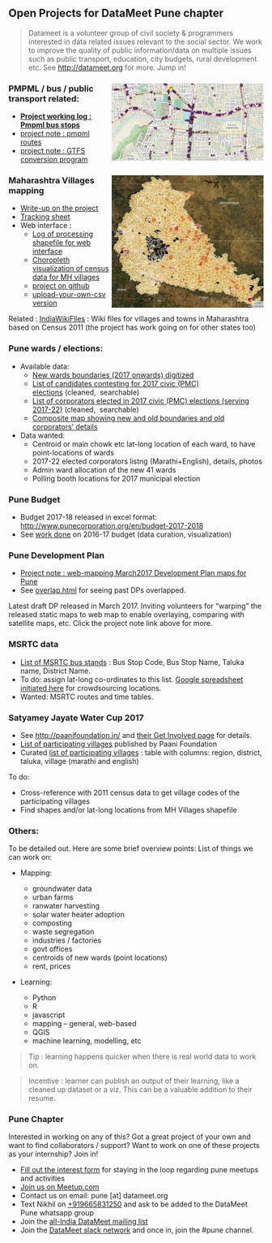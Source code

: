 ## Open Projects for DataMeet Pune chapter

> Datameet is a volunteer group of civil society & programmers interested in data related issues relevant to the social sector. We work to improve the quality of public information/data on multiple issues such as public transport, education, city budgets, rural development etc. See <http://datameet.org> for more. 
Jump in!

### [<img align="right" src="images/bus%20stops%20swargate.jpg" alt="" width="300" height="152" />](images/bus%20stops%20swargate.jpg)PMPML / bus / public transport related:

  * **[Project working log : Pmpml bus stops](https://docs.google.com/document/d/12hRma83L1eHpVM7LV-e9MKhnbbCzpEJe5YISKs5eJmY/edit?usp=sharing)**
  * [project note : pmpml routes](https://docs.google.com/document/d/1ppcf8OiaCWQORqlL8d2gsbo3_6qAordjcow70djeFBk/edit?usp=sharing)
  * [project note : GTFS conversion program](https://docs.google.com/document/d/1XE3blI2zjY6el9voHYF6XtvKJV6m5xXxBjgNq3bYabc/edit?usp=sharing)

### [<img align="right" src="images/punedistchoro.jpg" alt="" width="300" height="261" />](images/punedistchoro.jpg)Maharashtra Villages mapping

  * [Write-up on the project](https://craigdsouza.github.io/village_mapping/)
  * [Tracking sheet](http://tinyurl.com/dmpune17916)
  * Web interface : 
      * [Log of processing shapefile for web interface](https://docs.google.com/document/d/1JzdHpGpuNBqad717gLa2M2hQ1rMMLLv6FWdxw6-b9Cs/edit?usp=sharing)
      * [Choropleth visualization of census data for MH villages](https://bnamita.github.io/Village_Mapping_v2/)
      * [project on github](https://github.com/bnamita/Village_Mapping_v2/tree/master)
      * [upload-your-own-csv version](https://github.com/bnamita/Village_Mapping_v2/tree/Upload-own-csv)

Related : [IndiaWikiFiles](https://github.com/IndiaWikiFiles/Maharashtra) : Wiki files for villages and towns in Maharashtra based on Census 2011 (the project has work going on for other states too)

### Pune wards / elections:

  * Available data: 
      * [New wards boundaries (2017 onwards) digitized](https://gist.github.com/answerquest/db11b5c7be7e00765ae33152124aba1e)
      * [List of candidates contesting for 2017 civic (PMC) elections](https://gist.github.com/answerquest/0cfd125093f891c853befa12226eff79) (cleaned,  searchable)
      * [List of corporators elected in 2017 civic (PMC) elections (serving 2017-22)](https://gist.github.com/datameet-pune/3ca3af1d528623c1bb7d99f8466868f0) (cleaned,  searchable)
      * [Composite map showing new and old boundaries and old corporators&#8217; details](https://nikhilvj.carto.com/viz/718f58d8-8e07-11e6-8015-0e3ff518bd15/embed_map)
  * Data wanted: 
      * Centroid or main chowk etc lat-long location of each ward, to have point-locations of wards
      * 2017-22 elected corporators listng (Marathi+English), details, photos
      * Admin ward allocation of the new 41 wards
      * Polling booth locations for 2017 municipal election

### Pune Budget
* Budget 2017-18 released in excel format: <http://www.punecorporation.org/en/budget-2017-2018>
* See [work done](http://ourpuneourbudget.in/) on 2016-17 budget (data curation, visualization)

### Pune Development Plan

  * [Project note : web-mapping March2017 Development Plan maps for Pune](https://docs.google.com/document/d/1fsrDS6six2zkgZJ_L-10__1yyOUZs4Sj23SbXwBCdYI/edit?usp=sharing)
  * See [overlap.html](http://nikhilvj.cu.cc/files/overlap.html) for seeing past DPs overlapped.

Latest draft DP released in March 2017. Inviting volunteers for &#8220;warping&#8221; the released static maps to web map to enable overlaying, comparing with satellite maps, etc. Click the project note link above for more.

### MSRTC data

  * [List of MSRTC bus stands](https://gist.github.com/answerquest/5d8c85a369d9c3c6d5513743995f7e78) : Bus Stop Code, Bus Stop Name, Taluka name, District Name.
  * To do: assign lat-long co-ordinates to this list. [Google spreadsheet initiated here](https://docs.google.com/spreadsheets/d/1j3ix7Xj-HwnU9t6UJ7jXiCS2gWDnlwLkSpniEJLdYS4/edit?usp=sharing) for crowdsourcing locations.
  * Wanted: MSRTC routes and time tables.

### Satyamey Jayate Water Cup 2017

  * See <http://paanifoundation.in/> and [their Get Involved page](http://www.paanifoundation.in/en/get-involved/) for details.
  * [List of participating villages](http://bit.ly/villagenames) published by Paani Foundation
  * Curated [list of participating villages](https://drive.google.com/open?id=1SyIZ1xqaJk5TTF_LUWsYIdngia1gGho9PUrbs2KWwrw) : table with columns: region, district, taluka, village (marathi and english)

To do:

  * Cross-reference with 2011 census data to get village codes of the participating villages
  * Find shapes and/or lat-long locations from MH Villages shapefile

### Others:

To be detailed out. Here are some brief overview points: List of things we can work on:

  * Mapping: 
      * groundwater data
      * urban farms
      * ranwater harvesting
      * solar water heater adoption
      * composting
      * waste segregation
      * industries / factories
      * govt offices
      * centroids of new wards (point locations)
      * rent, prices

* Learning:
  * Python
  * R
  * javascript
  * mapping &#8211; general, web-based
  * QGIS
  * machine learning, modelling, etc

> Tip : learning happens quicker when there is real world data to work on.
  
> Incentive : learner can publish an output of their learning, like a cleaned up dataset or a viz. This can be a valuable addition to their resume.


### Pune Chapter
Interested in working on any of this? Got a great project of your own and want to find collaborators / support? Want to work on one of these projects as your internship? Join in!
  * [Fill out the interest form](https://docs.google.com/forms/d/e/1FAIpQLSfU-hxUyo7NPuvTTUFwy0J0F2iQn3a6r_5m8WlIoYQBpnTUjQ/viewform) for staying in the loop regarding pune meetups and activities
  * [Join us on Meetup.com](http://www.meetup.com/DataMeet-Pune/)
  * Contact us on email: pune [at] datameet.org 
  * Text Nikhil on [+919665831250](intent://send/+919665831250#Intent;scheme=smsto;package=com.whatsapp;action=android.intent.action.SENDTO;end) and ask to be added to the DataMeet Pune whatsapp group
  * Join the [all-India DataMeet mailing list](https://groups.google.com/forum/#!forum/datameet)
  * Join the [DataMeet slack network](http://datameet.org/wp-login.php?action=slack-invitation) and once in, join the #pune channel.

